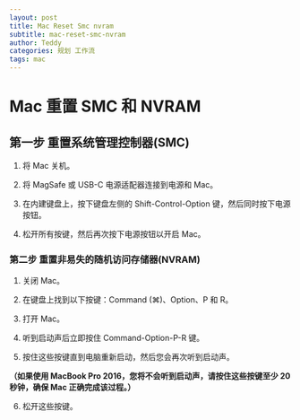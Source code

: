 ```yaml
---
layout: post
title: Mac Reset Smc nvram
subtitle: mac-reset-smc-nvram
author: Teddy
categories: 规划 工作流
tags: mac
---
```


# Mac 重置 SMC 和 NVRAM

## 第一步 重置系统管理控制器(SMC)

1. 将 Mac 关机。

2. 将 MagSafe 或 USB-C 电源适配器连接到电源和 Mac。

3. 在内建键盘上，按下键盘左侧的 Shift-Control-Option 键，然后同时按下电源按钮。

4. 松开所有按键，然后再次按下电源按钮以开启 Mac。

### 第二步 重置非易失的随机访问存储器(NVRAM)

1. 关闭 Mac。

2. 在键盘上找到以下按键：Command (⌘)、Option、P 和 R。

3. 打开 Mac。

4. 听到启动声后立即按住 Command-Option-P-R 键。

5. 按住这些按键直到电脑重新启动，然后您会再次听到启动声。

**（如果使用 MacBook Pro 2016，您将不会听到启动声，请按住这些按键至少 20 秒钟，确保 Mac 正确完成该过程。）**

6. 松开这些按键。